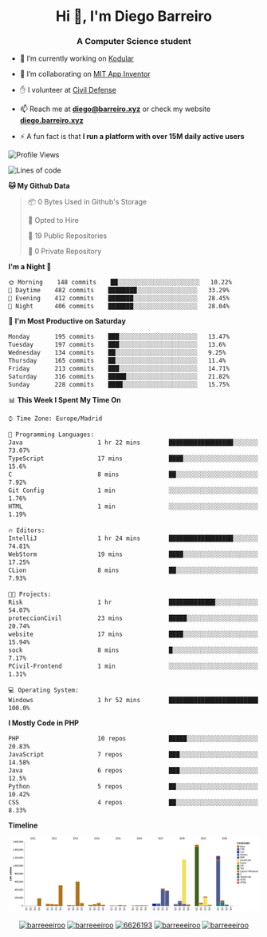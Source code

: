 <h1 align="center">Hi 👋, I'm Diego Barreiro</h1>
<h3 align="center">A Computer Science student</h3>

- 🔭 I’m currently working on [Kodular](https://www.kodular.io)

- 👯 I’m collaborating on [MIT App Inventor](https://github.com/mit-cml/appinventor-sources)

- ✋ I volunteer at [Civil Defense](https://proteccioncivil.sdc.gal)

- 📫 Reach me at **diego@barreiro.xyz** or check my website **[diego.barreiro.xyz](https://diego.barreiro.xyz)**

- ⚡ A fun fact is that **I run a platform with over 15M daily active users**

<!--START_SECTION:waka-->
![Profile Views](http://img.shields.io/badge/Profile%20Views-4-blue)

![Lines of code](https://img.shields.io/badge/From%20Hello%20World%20I%27ve%20Written-22.5%20million%20lines%20of%20code-blue)

**🐱 My Github Data** 

> 📦 0 Bytes Used in Github's Storage 
 > 
> 💼 Opted to Hire
 > 
> 📜 19 Public Repositories
 > 
> 🔑 0 Private Repository 
 > 
**I'm a Night 🦉** 

```text
🌞 Morning    148 commits    ██░░░░░░░░░░░░░░░░░░░░░░░   10.22% 
🌆 Daytime    482 commits    ████████░░░░░░░░░░░░░░░░░   33.29% 
🌃 Evening    412 commits    ███████░░░░░░░░░░░░░░░░░░   28.45% 
🌙 Night      406 commits    ███████░░░░░░░░░░░░░░░░░░   28.04%

```
📅 **I'm Most Productive on Saturday** 

```text
Monday       195 commits    ███░░░░░░░░░░░░░░░░░░░░░░   13.47% 
Tuesday      197 commits    ███░░░░░░░░░░░░░░░░░░░░░░   13.6% 
Wednesday    134 commits    ██░░░░░░░░░░░░░░░░░░░░░░░   9.25% 
Thursday     165 commits    ██░░░░░░░░░░░░░░░░░░░░░░░   11.4% 
Friday       213 commits    ███░░░░░░░░░░░░░░░░░░░░░░   14.71% 
Saturday     316 commits    █████░░░░░░░░░░░░░░░░░░░░   21.82% 
Sunday       228 commits    ████░░░░░░░░░░░░░░░░░░░░░   15.75%

```


📊 **This Week I Spent My Time On** 

```text
⌚︎ Time Zone: Europe/Madrid

💬 Programming Languages: 
Java                     1 hr 22 mins        ██████████████████░░░░░░░   73.07% 
TypeScript               17 mins             ████░░░░░░░░░░░░░░░░░░░░░   15.6% 
C                        8 mins              ██░░░░░░░░░░░░░░░░░░░░░░░   7.92% 
Git Config               1 min               ░░░░░░░░░░░░░░░░░░░░░░░░░   1.76% 
HTML                     1 min               ░░░░░░░░░░░░░░░░░░░░░░░░░   1.19%

🔥 Editors: 
IntelliJ                 1 hr 24 mins        ██████████████████░░░░░░░   74.81% 
WebStorm                 19 mins             ████░░░░░░░░░░░░░░░░░░░░░   17.25% 
CLion                    8 mins              ██░░░░░░░░░░░░░░░░░░░░░░░   7.93%

🐱‍💻 Projects: 
Risk                     1 hr                █████████████░░░░░░░░░░░░   54.07% 
proteccionCivil          23 mins             █████░░░░░░░░░░░░░░░░░░░░   20.74% 
website                  17 mins             ████░░░░░░░░░░░░░░░░░░░░░   15.94% 
sock                     8 mins              █░░░░░░░░░░░░░░░░░░░░░░░░   7.17% 
PCivil-Frontend          1 min               ░░░░░░░░░░░░░░░░░░░░░░░░░   1.31%

💻 Operating System: 
Windows                  1 hr 52 mins        █████████████████████████   100.0%

```

**I Mostly Code in PHP** 

```text
PHP                      10 repos            █████░░░░░░░░░░░░░░░░░░░░   20.83% 
JavaScript               7 repos             ███░░░░░░░░░░░░░░░░░░░░░░   14.58% 
Java                     6 repos             ███░░░░░░░░░░░░░░░░░░░░░░   12.5% 
Python                   5 repos             ██░░░░░░░░░░░░░░░░░░░░░░░   10.42% 
CSS                      4 repos             ██░░░░░░░░░░░░░░░░░░░░░░░   8.33%

```


**Timeline**

![Chart not found](https://github.com/barreeeiroo/barreeeiroo/blob/master/charts/bar_graph.png) 


<!--END_SECTION:waka-->

<p align="center">
<a href="https://twitter.com/barreeeiroo" target="blank"><img align="center" src="https://cdn.jsdelivr.net/npm/simple-icons@3.0.1/icons/twitter.svg" alt="barreeeiroo" height="20" width="20" /></a>
<a href="https://linkedin.com/in/barreeeiroo" target="blank"><img align="center" src="https://cdn.jsdelivr.net/npm/simple-icons@3.0.1/icons/linkedin.svg" alt="barreeeiroo" height="20" width="20" /></a>
<a href="https://stackoverflow.com/users/6626193" target="blank"><img align="center" src="https://cdn.jsdelivr.net/npm/simple-icons@3.0.1/icons/stackoverflow.svg" alt="6626193" height="20" width="20" /></a>
<a href="https://fb.com/barreeeiroo" target="blank"><img align="center" src="https://cdn.jsdelivr.net/npm/simple-icons@3.0.1/icons/facebook.svg" alt="barreeeiroo" height="20" width="20" /></a>
<a href="https://instagram.com/barreeeiroo" target="blank"><img align="center" src="https://cdn.jsdelivr.net/npm/simple-icons@3.0.1/icons/instagram.svg" alt="barreeeiroo" height="20" width="20" /></a>
</p>
